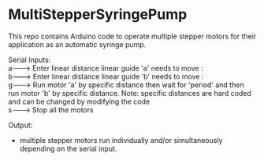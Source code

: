 # MultiStepperSyringePump

This repo contains Arduino code to operate multiple stepper motors for their application as an automatic syringe pump.

Serial Inputs:  
a---> Enter linear distance linear guide 'a' needs to move :  
b---> Enter linear distance linear guide 'b' needs to move :  
g---> Run motor 'a' by specific distance then wait for 'period' and then run motor 'b' by specific distance. Note: specific distances are hard coded and can be changed by modifying the code  
s---> Stop all the motors   

Output:
- multiple stepper motors run individually and/or simultaneously depending on the serial input.

